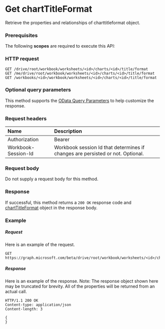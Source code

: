 # Get chartTitleFormat

Retrieve the properties and relationships of charttitleformat object.
### Prerequisites
The following **scopes** are required to execute this API: 
### HTTP request
<!-- { "blockType": "ignored" } -->
```http
GET /drive/root/workbook/worksheets/<id>/charts/<id>/title/format
GET /me/drive/root/workbook/worksheets/<id>/charts/<id>/title/format
GET /workbooks/<id>/workbook/worksheets/<id>/charts/<id>/title/format
```
### Optional query parameters
This method supports the [OData Query Parameters](http://graph.microsoft.io/docs/overview/query_parameters) to help customize the response.

### Request headers
| Name      |Description|
|:----------|:----------|
| Authorization  | Bearer <code>|
| Workbook-Session-Id  | Workbook session Id that determines if changes are persisted or not. Optional.|

### Request body
Do not supply a request body for this method.
### Response
If successful, this method returns a `200 OK` response code and [chartTitleFormat](../resources/charttitleformat.md) object in the response body.
### Example
##### Request
Here is an example of the request.
<!-- {
  "blockType": "request",
  "name": "get_charttitleformat"
}-->
```http
GET https://graph.microsoft.com/beta/drive/root/workbook/worksheets/<id>/charts/<id>/title/format
```
##### Response
Here is an example of the response. Note: The response object shown here may be truncated for brevity. All of the properties will be returned from an actual call.
<!-- {
  "blockType": "response",
  "truncated": true,
  "@odata.type": "microsoft.graph.charttitleformat"
} -->
```http
HTTP/1.1 200 OK
Content-type: application/json
Content-length: 3

{
}
```

<!-- uuid: 8fcb5dbc-d5aa-4681-8e31-b001d5168d79
2015-10-25 14:57:30 UTC -->
<!-- {
  "type": "#page.annotation",
  "description": "Get chartTitleFormat",
  "keywords": "",
  "section": "documentation",
  "tocPath": ""
}-->